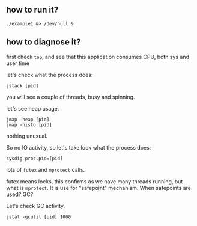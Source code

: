 ## how to run it?

	./example1 &> /dev/null &

## how to diagnose it?

first check `top`, and see that this application consumes CPU, both sys and user time

let's check what the process does:

	jstack [pid]
	
you will see a couple of threads, busy and spinning.

let's see heap usage.

	jmap -heap [pid]
	jmap -histo [pid]
	
nothing unusual.

So no IO activity, so let's take look what the process does:

	sysdig proc.pid=[pid]
	
lots of `futex` and `mprotect` calls.

futex means locks, this confirms as we have many threads running, but what is `mprotect`.
It is use for "safepoint" mechanism. When safepoints are used? GC?

Let's check GC activity.

	jstat -gcutil [pid] 1000